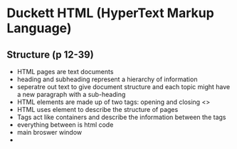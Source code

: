 # Duckett HTML (HyperText Markup Language)

## **Structure (p 12-39)**
- HTML pages are text documents 
- heading and subheading represent a hierarchy of information 
- seperatre out text to give document structure and each topic might have a new paragraph with a sub-heading
- HTML elements are made up of two tags: opening and closing <>
- HTML uses element to describe the structure of pages
- Tags act like containers and describe the information between the tags
- <html></html> everything between is html code
- <body></body> main broswer window
- <title> displayed in URL or tab for that webpage 
- <h1></h1> main heading
- <p></p> paragraph tags
-<h2></h2> sub-heading 
- characters within brackets indicate the tag's purpose <p>
- "tag" and "element" are often used interchangeably
- Attributes provide additional information about the contents of an element and appear in the opening tag <p lang="en-us">Paragraph in English</p>
- Majority of attributes can only be used on certain elements 
- Atttributes require a name and a value
- Use source code to learn how web pages are made, as well as books and online tutorials 
- 


## **Extra Markup (p. 176-199)**
- Indentify different versions of HTML
- Every element needed a closing tag except for empty elements <img />
- Because there have been serveral versions of HTML, each webpage should begin with <!DOCTYPE html> 
- comments in HTML <!-- comment goes here --> 
- add comments to your code makes it easier to understand for you and someone else down the road
- Every HTML element can carry the id attribute.. it is used to uniquely identify that element from other elements on the page
- id attribute should state with a letter or an underscore (not a number or underscore)
- id attribute is known as a global attribute bc it can be used on any element 
- Every HTML element can also carry a class attribute and help to identify several elements in a document
- Class value should describe the class it belongs to
- Block elements always appear to start on a new line in the browser
- Inline elements always appear to continue on the same line as their neigbouring elements <a>, <b>, <em>, and <img>
- Grouping Text & Element in a block <div> allows you to group element together in one block-level box
- Using an id or class attribute on the <div> element means that you can create CSS style rules to change appearance of all elements contained within it
- Use <div> element to make it easier to follow code
- Grouping Text & Element Inline <span> elements acts like an inline equivalent fo the <div> element 
- <span> is used to differentiate it from surrounding text using CSS
- class and id attributes are often used with <span> elements to explain the purpose of the <span> and so CSS styles can be applied to elements
- <iframe> is like a little window on your web browser (embed a google map) and contains src/height/width/
- <meta> element lives inside the <head> element and contains information about the web page
- Most common attributes for <meta> are name (intention to specify) and content (description is specified) 
- Description is commonly used by search engines to understand what the page is about
- Keywords contains a list of comma-seperated words that a user might search on to find the page
- Escape Characters are used to includ special character in your pages such as <,>, and &copy; 
  9


## **HTML5 Layout (p. 428-451)**
- Web dev use <div> elements to group together related elements on the page and use class or id attributes to indicate the role of the <div> 
- Navigation is used to contain the major navigational blocks on the site such as the primary site navigation
- Artical element acts as the container for any section of a page that could stand alone and potentially be syndicated (blog entry, comment or forum post)
- Asides <aside> used as inside an article element (contains information related to article but not essential) It's also used outside of an <article> and acts like a containerthat is related to the entire page.
- Sections <section> group related content together and typically each section would have it's own headin. Also, can be used to split up a long article. 
- Heading Groups <hgroup> purpose is to group together a set of one or more <h1> through <h6> elements so that they're treated as one single heading
- Figures <figure> <figcaption> (text description) can be used to contain any contecnt that is referenced from the main flow of an article such as images, videos, graphs, diagrams and code samples
- Sectioning Element <div> remains an important way to group together related elements, esp when there is no suitable element
- Linking block-level element with <a> allows to turn an entire block into a link
- New elements provide clearer code (compared) to using multiple <div> elements
- Older browswers that don't understand HTML5 need to be told which elements are block-level
- Extra JS is needed for HTML5 to work in IE8 and older



## **Process & Design (p. 452-475)**
- Every website should be designed for the target audience and not just for yourself or site owner
- Content and design should be influenced by the goals of your users
- discover underlying motivations and specific goals of users
- Are they looking for entertainment or do they need to achieve a specific goal?
- know who is coming to your site adn why, so now you can work out what information they need in order to achieve their goals quickly and effectively
- Prioritize levels of information from key points down to non-essentials
- Once you know what needs to appear on your site, you can start to organize the information into sections or pages
- Aim is to create a diagram of the pages, also know as a site map and use card sorting to figure out what goes on which page
- Wireframe is a simple sketch of the key information that needs to go on each page of a site- show hierarchy of the information and how much space it might require
- Primary aim of any kind of visual design is to communicate- organize the information on a page so it help the user understand it's importance
- Designers create something known as a visual hierarcy to help users focus on the key messages that will draw people's attention, then guide them to subsequent messages
- Group content into blocks or chunks makes the page look simpler, thus users should be able to identify the purpose of each block without processing each individual item
- Organize and prioritize the information to communicate your message and help users find what they're looking for
- Use size, color and style to create visual hierarchy
- Navigation menu concise (less than 8 links), clear (single descriptive word) and selective 
- Good navigation provides context and lets the user know where they are in the website at that moment 
- Interactive links should be the proper size and should change appearance when the user hovers

## JS Chapter 1: "The ABC of Programming" (p. 11-52)
- use JS to select any element, attribute or text from an HTML page
- JS alows you to make web pages more interactive by accessing and modifying the content and markup used 
- specify a set a of steps for the browswer to follow (recipe) which allows it to access or change the content of a page
- JS makes the web page feel interactive by responding to what the user does 
- specify when a script should run when a specific event has occurred- button is pressed, link is clicked, cursor hovers over element, etc
- CSS uses rules to indicate how the contenct of one or more elements should be displayed in the browswer. Each rules have a selector and a declaration block. 
- A script is a series of instructions that a computer can follow to achieve a goal (step-by-step)
- Define the goal and task that you want to achieve
- Design the script to split the goal out into a series of tasks that are going to be involved in solving this puzzle (flowchart)
- Code each step into programming language that the computer understands (JS)
- Syntax: how you put those words together to create instructions computers can follow
- Computers solve problems programmactically; they follow series of instructions, one after another 

## How do computers fit in the world around them?
- Each physical thing in the world can be represented as an object
- An event is teh computer's way of sticking up its hand to say somethign happened
- Programmers choose which events they respond to... when a specific event happens, that event can be used to trigger a specific section of the code
- Scripts use different events to trigger different types of functionality
- Methods represent things people need to do with objects. They can retrieve or update the values of an object's properties
- Methods are like questions and instructions that tell you something about that object or change the value of one or more of that object's properties
- Computers use data to create models of things in the real world
- The events, methods, and properties of an object all relate to each other: events can trigger methods, and methods can retrieve or update an object's properties
- Web browswers are programs builts using objects
- All major browsers use a JS interpreter to translate your instructions into instructions the computer can follow

## How do I write a script for a web page?
- Web devs usually talk about 3 languages used to create web pages: HTML, CSS and JS
- HTML (content layer) gives the page structure and adds semantics 
- CSS (presentation layer) backgrounds, borders, box, dimensions, colors, fonts, etc
- JS (behavior layer) changes how the page behaves, adding interactivity (keep as much of our JS as possible in seperate files)
- JS is written in plain text, just like HTML and CSS, so you don't need any tools to write script
- When you want to use JS with a web page, you use the HTML <script> element to tell the brower it is coming across a script. Its src attribute tells people where the JS file is stored
  - You may see JS in the HTML between opening <script > and closing</script> tags but it's better to put scripts in their own files
 



